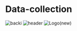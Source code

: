 # Data-collection
![backi](https://user-images.githubusercontent.com/87798926/194370824-c76ba8b4-f8df-4fcf-80f6-65aa881d69c4.jpeg)
![header](https://user-images.githubusercontent.com/87798926/194370849-4f26b2ed-8699-4ef5-b1ee-09809b75cfb3.jpeg)
![Logo(new)](https://user-images.githubusercontent.com/87798926/194370855-edfe1c7f-07df-4236-adca-8c0899438552.png)
